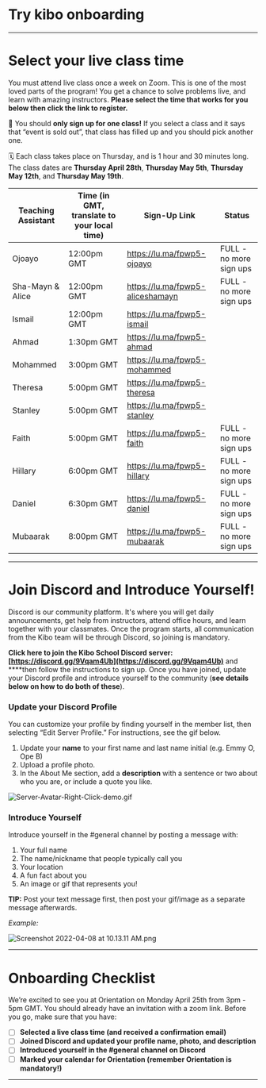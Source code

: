 # Try kibo onboarding

---

# Select your live class time

You must attend live class once a week on Zoom. This is one of the most loved parts of the program! You get a chance to solve problems live, and learn with amazing instructors. **Please select the time that works for you below then click the link to register.** 

<aside>


📢 You should **only sign up for one class!** If you select a class and it says that “event is sold out”, that class has filled up and you should pick another one.

</aside>

<aside>


🗓️ Each class takes place on Thursday, and is 1 hour and 30 minutes long. The class dates are **Thursday April 28th**, **Thursday May 5th**, **Thursday May 12th**, and **Thursday May 19th**.

</aside>

| Teaching Assistant  | Time (in GMT, translate to your local time) | Sign-Up Link | Status |
| --- | --- | --- | --- |
| Ojoayo | 12:00pm GMT  | https://lu.ma/fpwp5-ojoayo | FULL - no more sign ups |
| Sha-Mayn & Alice | 12:00pm GMT  | https://lu.ma/fpwp5-aliceshamayn | FULL - no more sign ups |
| Ismail | 12:00pm GMT  | https://lu.ma/fpwp5-ismail |  |
| Ahmad | 1:30pm GMT  | https://lu.ma/fpwp5-ahmad |  |
| Mohammed | 3:00pm GMT  | https://lu.ma/fpwp5-mohammed |  |
| Theresa | 5:00pm GMT  | https://lu.ma/fpwp5-theresa |  |
| Stanley | 5:00pm GMT | https://lu.ma/fpwp5-stanley |  |
| Faith | 5:00pm GMT | https://lu.ma/fpwp5-faith | FULL - no more sign ups |
| Hillary | 6:00pm GMT | https://lu.ma/fpwp5-hillary | FULL - no more sign ups |
| Daniel | 6:30pm GMT | https://lu.ma/fpwp5-daniel | FULL - no more sign ups |
| Mubaarak | 8:00pm GMT | https://lu.ma/fpwp5-mubaarak | FULL - no more sign ups |

---

# Join Discord and Introduce Yourself!

Discord is our community platform. It's where you will get daily announcements, get help from instructors, attend office hours, and learn together with your classmates. Once the program starts, all communication from the Kibo team will be through Discord, so joining is mandatory.  

**Click here to join the Kibo School Discord server: [https://discord.gg/9Vqam4Ub](https://discord.gg/9Vqam4Ub)** and ****then follow the instructions to sign up. Once you have joined, update your Discord profile and introduce yourself to the community (**see details below on how to do both of these**).

### **Update your Discord Profile**

You can customize your profile by finding yourself in the member list, then selecting “Edit Server Profile.” For instructions, see the gif below.

1. Update your **name** to your first name and last name initial (e.g. Emmy O, Ope B)
2. Upload a profile photo.
3. In the About Me section, add a **description** with a sentence or two about who you are, or include a quote you like.

![Server-Avatar-Right-Click-demo.gif](/future-proof-with-python-april-2022/try-kibo-onboarding/server-avatar-right-click-demo.gif)

### Introduce Yourself

Introduce yourself in the #general channel by posting a message with:

1. Your full name
2. The name/nickname that people typically call you
3. Your location
4. A fun fact about you
5. An image or gif that represents you!

**TIP:** Post your text message first, then post your gif/image as a separate message afterwards.

*Example:*

![Screenshot 2022-04-08 at 10.13.11 AM.png](/future-proof-with-python-april-2022/try-kibo-onboarding/screenshot-2022-04-08-at-10.13.11-am.png)

---

# Onboarding Checklist

We’re excited to see you at Orientation on Monday April 25th from 3pm - 5pm GMT. You should already have an invitation with a zoom link. Before you go, make sure that you have:

- [ ]  **Selected a live class time (and received a confirmation email)**
- [ ]  **Joined Discord and updated your profile name, photo, and description**
- [ ]  **Introduced yourself in the #general channel on Discord**
- [ ]  **Marked your calendar for Orientation (remember Orientation is mandatory!)**

---